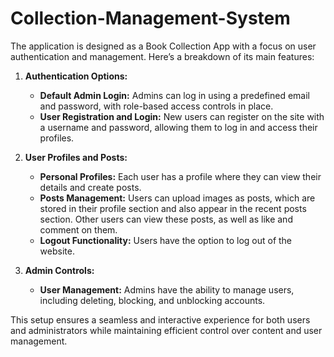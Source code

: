# Collection-Management-System
The application is designed as a Book Collection App with a focus on user authentication and management. Here’s a breakdown of its main features:

1. **Authentication Options:**
   - **Default Admin Login:** Admins can log in using a predefined email and password, with role-based access controls in place.
   - **User Registration and Login:** New users can register on the site with a username and password, allowing them to log in and access their profiles.

2. **User Profiles and Posts:**
   - **Personal Profiles:** Each user has a profile where they can view their details and create posts. 
   - **Posts Management:** Users can upload images as posts, which are stored in their profile section and also appear in the recent posts section. Other users can view these posts, as well as like and comment on them.
   - **Logout Functionality:** Users have the option to log out of the website.

3. **Admin Controls:**
   - **User Management:** Admins have the ability to manage users, including deleting, blocking, and unblocking accounts.

This setup ensures a seamless and interactive experience for both users and administrators while maintaining efficient control over content and user management.
